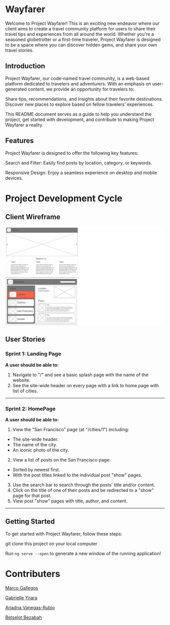 # Wayfarer

Welcome to Project Wayfarer! This is an exciting new endeavor where our client aims to create a travel community platform for users to share their travel tips and experiences from all around the world. Whether you're a seasoned globetrotter or a first-time traveler, Project Wayfarer is designed to be a space where you can discover hidden gems, and share your own travel stories.

## Introduction
Project Wayfarer, our code-named travel community, is a web-based platform dedicated to travelers and adventurers. With an emphasis on user-generated content, we provide an opportunity for travelers to:

Share tips, recommendations, and insights about their favorite destinations.
Discover new places to explore based on fellow travelers' experiences.

This README document serves as a guide to help you understand the project, get started with development, and contribute to making Project Wayfarer a reality.

## Features
Project Wayfarer is designed to offer the following key features:

Search and Filter: Easily find posts by location, category, or keywords.

Responsive Design: Enjoy a seamless experience on desktop and mobile devices.

# Project Development Cycle 

## Client Wireframe
<img src="./wayfarer_wireframe.png" >

## User Stories

### Sprint 1: Landing Page

**A user should be able to:**

1. Navigate to "/" and see a basic splash page with the name of the website.
2. See the site-wide header on every page with a link to home page with list of cities.

---

### Sprint 2: HomePage

**A user should be able to:**

1. View the "San Francisco" page (at "/cities/1") including:
  * The site-wide header.
  * The name of the city.
  * An iconic photo of the city.
2. View a list of posts on the San Francisco page:
  * Sorted by newest first.
  * With the post titles linked to the individual post "show" pages.
3. Use the search bar to search through the posts' title and/or content.
4. Click on the title of one of their posts and be redirected to a "show" page for that post.
5. View post "show" pages with title, author, and content.


---

## Getting Started
To get started with Project Wayfarer, follow these steps:

git clone this project on your local computer 

Run `ng serve --open` to generate a new window of the running application!

# Contributers

[Marco Gallegos](https://github.com/mgall021)

[Gabrielle Ynara](https://github.com/GabrielleYnara)

[Ariadna Vanegas-Rubio](https://github.com/avrubio)

[Betselot Bezabah](https://github.com/betselotbz)

